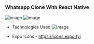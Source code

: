 ### Whatsapp Clone With React Native

![image](https://i.imgur.com/FIpSkme.png)
![image](https://i.imgur.com/i91Ye5g.png)

* Technologies Used
![image](https://i.imgur.com/Lnew5ig.png)

* Expo Icons - https://icons.expo.fyi